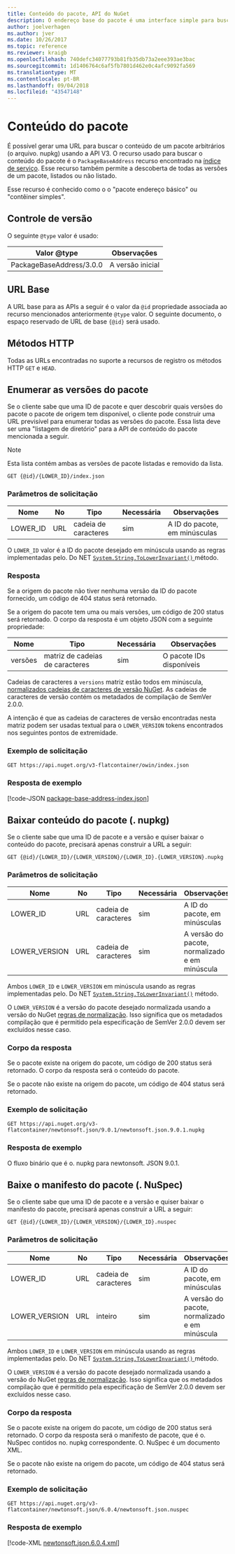 ```yaml
---
title: Conteúdo do pacote, API do NuGet
description: O endereço base do pacote é uma interface simple para buscar o pacote propriamente dito.
author: joelverhagen
ms.author: jver
ms.date: 10/26/2017
ms.topic: reference
ms.reviewer: kraigb
ms.openlocfilehash: 740defc34077793b81fb35db73a2eee393ae3bac
ms.sourcegitcommit: 1d1406764c6af5fb7801d462e0c4afc9092fa569
ms.translationtype: MT
ms.contentlocale: pt-BR
ms.lasthandoff: 09/04/2018
ms.locfileid: "43547148"
---
```

# <a name="package-content"></a>Conteúdo do pacote

É possível gerar uma URL para buscar o conteúdo de um pacote arbitrários (o arquivo. nupkg) usando a API V3. O recurso usado para buscar o conteúdo do pacote é o `PackageBaseAddress` recurso encontrado na [índice de serviço](service-index.md). Esse recurso também permite a descoberta de todas as versões de um pacote, listados ou não listado.

Esse recurso é conhecido como o o "pacote endereço básico" ou "contêiner simples".

## <a name="versioning"></a>Controle de versão

O seguinte `@type` valor é usado:

Valor @type              | Observações
------------------------ | -----
PackageBaseAddress/3.0.0 | A versão inicial

## <a name="base-url"></a>URL Base

A URL base para as APIs a seguir é o valor da `@id` propriedade associada ao recurso mencionados anteriormente `@type` valor. O seguinte documento, o espaço reservado de URL de base `{@id}` será usado.

## <a name="http-methods"></a>Métodos HTTP

Todas as URLs encontradas no suporte a recursos de registro os métodos HTTP `GET` e `HEAD`.

## <a name="enumerate-package-versions"></a>Enumerar as versões do pacote

Se o cliente sabe que uma ID de pacote e quer descobrir quais versões do pacote o pacote de origem tem disponível, o cliente pode construir uma URL previsível para enumerar todas as versões do pacote. Essa lista deve ser uma "listagem de diretório" para a API de conteúdo do pacote mencionada a seguir.

> [!Note]
> Esta lista contém ambas as versões de pacote listadas e removido da lista.

    GET {@id}/{LOWER_ID}/index.json

### <a name="request-parameters"></a>Parâmetros de solicitação

Nome     | No     | Tipo    | Necessária | Observações
-------- | ------ | ------- | -------- | -----
LOWER_ID | URL    | cadeia de caracteres  | sim      | A ID do pacote, em minúsculas

O `LOWER_ID` valor é a ID do pacote desejado em minúscula usando as regras implementadas pelo. Do NET [ `System.String.ToLowerInvariant()` ](/dotnet/api/system.string.tolowerinvariant?view=netstandard-2.0#System_String_ToLowerInvariant) método.

### <a name="response"></a>Resposta

Se a origem do pacote não tiver nenhuma versão da ID do pacote fornecido, um código de 404 status será retornado.

Se a origem do pacote tem uma ou mais versões, um código de 200 status será retornado. O corpo da resposta é um objeto JSON com a seguinte propriedade:

Nome     | Tipo             | Necessária | Observações
-------- | ---------------- | -------- | -----
versões | matriz de cadeias de caracteres | sim      | O pacote IDs disponíveis

Cadeias de caracteres a `versions` matriz estão todos em minúscula, [normalizados cadeias de caracteres de versão NuGet](../reference/package-versioning.md#normalized-version-numbers). As cadeias de caracteres de versão contém os metadados de compilação de SemVer 2.0.0.

A intenção é que as cadeias de caracteres de versão encontradas nesta matriz podem ser usadas textual para o `LOWER_VERSION` tokens encontrados nos seguintes pontos de extremidade.

### <a name="sample-request"></a>Exemplo de solicitação

    GET https://api.nuget.org/v3-flatcontainer/owin/index.json

### <a name="sample-response"></a>Resposta de exemplo

[!code-JSON [package-base-address-index.json](./_data/package-base-address-index.json)]

## <a name="download-package-content-nupkg"></a>Baixar conteúdo do pacote (. nupkg)

Se o cliente sabe que uma ID de pacote e a versão e quiser baixar o conteúdo do pacote, precisará apenas construir a URL a seguir:

    GET {@id}/{LOWER_ID}/{LOWER_VERSION}/{LOWER_ID}.{LOWER_VERSION}.nupkg

### <a name="request-parameters"></a>Parâmetros de solicitação

Nome          | No     | Tipo   | Necessária | Observações
------------- | ------ | ------ | -------- | -----
LOWER_ID      | URL    | cadeia de caracteres | sim      | A ID do pacote, em minúsculas
LOWER_VERSION | URL    | cadeia de caracteres | sim      | A versão do pacote, normalizado e em minúscula

Ambos `LOWER_ID` e `LOWER_VERSION` em minúscula usando as regras implementadas pelo. Do NET [`System.String.ToLowerInvariant()`](/dotnet/api/system.string.tolowerinvariant?view=netstandard-2.0#System_String_ToLowerInvariant)
método.

O `LOWER_VERSION` é a versão do pacote desejado normalizada usando a versão do NuGet [regras de normalização](../reference/package-versioning.md#normalized-version-numbers). Isso significa que os metadados compilação que é permitido pela especificação de SemVer 2.0.0 devem ser excluídos nesse caso.

### <a name="response-body"></a>Corpo da resposta

Se o pacote existe na origem do pacote, um código de 200 status será retornado. O corpo da resposta será o conteúdo do pacote.

Se o pacote não existe na origem do pacote, um código de 404 status será retornado.

### <a name="sample-request"></a>Exemplo de solicitação

    GET https://api.nuget.org/v3-flatcontainer/newtonsoft.json/9.0.1/newtonsoft.json.9.0.1.nupkg

### <a name="sample-response"></a>Resposta de exemplo

O fluxo binário que é o. nupkg para newtonsoft. JSON 9.0.1.

## <a name="download-package-manifest-nuspec"></a>Baixe o manifesto do pacote (. NuSpec)

Se o cliente sabe que uma ID de pacote e a versão e quiser baixar o manifesto do pacote, precisará apenas construir a URL a seguir:

    GET {@id}/{LOWER_ID}/{LOWER_VERSION}/{LOWER_ID}.nuspec

### <a name="request-parameters"></a>Parâmetros de solicitação

Nome          | No     | Tipo    | Necessária | Observações
------------- | ------ | ------- | -------- | -----
LOWER_ID      | URL    | cadeia de caracteres  | sim      | A ID do pacote, em minúsculas
LOWER_VERSION | URL    | inteiro | sim      | A versão do pacote, normalizado e em minúscula

Ambos `LOWER_ID` e `LOWER_VERSION` em minúscula usando as regras implementadas pelo. Do NET [ `System.String.ToLowerInvariant()` ](/dotnet/api/system.string.tolowerinvariant?view=netstandard-2.0#System_String_ToLowerInvariant) método.

O `LOWER_VERSION` é a versão do pacote desejado normalizada usando a versão do NuGet [regras de normalização](../reference/package-versioning.md#normalized-version-numbers). Isso significa que os metadados compilação que é permitido pela especificação de SemVer 2.0.0 devem ser excluídos nesse caso.

### <a name="response-body"></a>Corpo da resposta

Se o pacote existe na origem do pacote, um código de 200 status será retornado. O corpo da resposta será o manifesto de pacote, que é o. NuSpec contidos no. nupkg correspondente. O. NuSpec é um documento XML.

Se o pacote não existe na origem do pacote, um código de 404 status será retornado.

### <a name="sample-request"></a>Exemplo de solicitação

    GET https://api.nuget.org/v3-flatcontainer/newtonsoft.json/6.0.4/newtonsoft.json.nuspec

### <a name="sample-response"></a>Resposta de exemplo

[!code-XML [newtonsoft.json.6.0.4.xml](./_data/newtonsoft.json.6.0.4.xml)]
